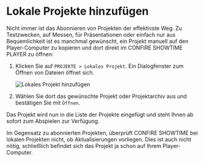 # Lokale Projekte hinzufügen

Nicht immer ist das Abonnieren von Projekten der effektivste Weg. Zu Testzwecken, auf Messen, für Präsentationen oder einfach nur aus Bequemlichkeit ist es manchmal gewünscht, ein Projekt manuell auf den Player-Computer zu kopieren und dort direkt im CONFIRE SHOWTIME PLAYER zu öffnen:

1. Klicken Sie auf `PROJEKTE > Lokales Projekt`. Ein Dialogfenster zum Öffnen von Dateien öffnet sich.
   
   ![Lokales Projekt hinzufügen](../../../images/open-local-project.png)

2. Wählen Sie dort das gewünschte Projekt oder Projektarchiv aus und bestätigen Sie mit `Öffnen`.

Das Projekt wird nun in die Liste der Projekte eingefügt und steht Ihnen ab sofort zum Abspielen zur Verfügung.

Im Gegensatz zu abonnierten Projekten, überprüft CONFIRE SHOWTIME bei lokalen Projekten nicht, ob Aktualisierungen vorliegen. Dies ist auch nicht nötig, schließlich befindet sich das Projekt ja schon auf Ihrem Player-Computer.